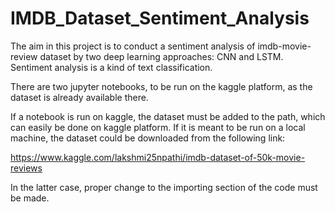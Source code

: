 # IMDB_Dataset_Sentiment_Analysis

The aim in this project is to conduct a sentiment analysis of imdb-movie-review dataset by two deep learning approaches: CNN and LSTM.
Sentiment analysis is a kind of text classification. 

There are two jupyter notebooks, to be run on the kaggle platform, as the dataset is already available there. 

If a notebook is run on kaggle, the dataset must be added to the path, which can easily be done on kaggle platform. If it is meant to be run on a local machine, the dataset could be downloaded from the following link: 

https://www.kaggle.com/lakshmi25npathi/imdb-dataset-of-50k-movie-reviews

In the latter case, proper change to the importing section of the code must be made. 
